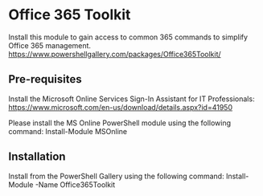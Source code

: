 # Office 365 Toolkit
Install this module to gain access to common 365 commands to simplify Office 365 management. 
https://www.powershellgallery.com/packages/Office365Toolkit/

## Pre-requisites
Install the Microsoft Online Services Sign-In Assistant for IT Professionals: https://www.microsoft.com/en-us/download/details.aspx?id=41950

Please install the MS Online PowerShell module using the following command: Install-Module MSOnline

## Installation
Install from the PowerShell Gallery using the following command:  Install-Module -Name Office365Toolkit